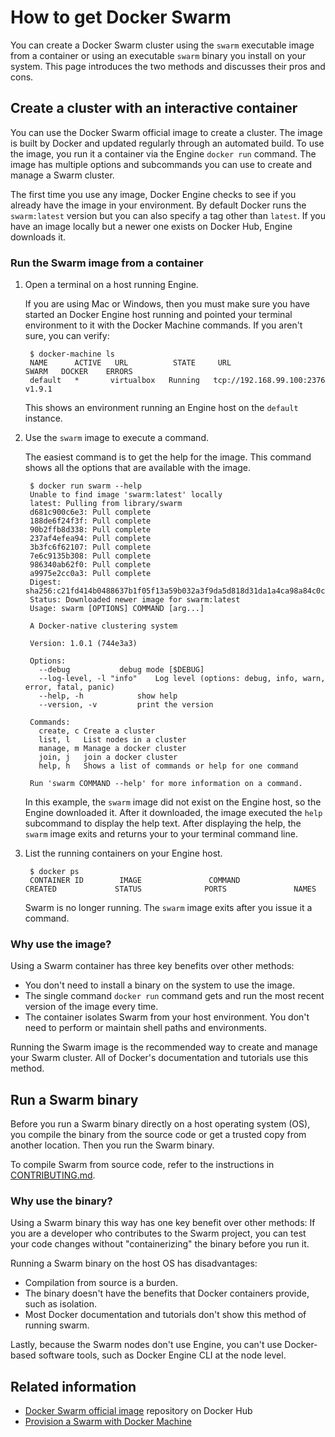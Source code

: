 <!--[metadata]>
+++
title = "How to get Swarm"
description = "Running a Swarm container on Docker Engine. Run a Swarm binary on the host OS without Docker Engine."
keywords = ["docker, Swarm, container, binary, clustering, install, installation"]
[menu.main]
identifier="how-to-get-and-run-Swarm"
parent="workw_swarm"
weight=-90
+++
<![end-metadata]-->

# How to get Docker Swarm

You can create a Docker Swarm cluster using the `swarm` executable image from a
container or using an executable `swarm` binary you install on your system. This
page introduces the two methods and discusses their pros and cons.

## Create a cluster with an interactive container

You can use the Docker Swarm official image to create a cluster. The image is
built by Docker and updated regularly through an automated build. To use the
image, you run it a container via the Engine `docker run` command. The image has
multiple options and subcommands you can use to create and manage a Swarm cluster.

The first time you use any image, Docker Engine checks to see if you already have the image in your environment. By default Docker runs the `swarm:latest` version but you can also specify a tag other than `latest`. If you have an image locally but a newer one exists on Docker Hub, Engine downloads it.

### Run the Swarm image from a container

1. Open a terminal on a host running Engine.

    If you are using Mac or Windows, then you must make sure you have started an Docker Engine host running and pointed your terminal environment to it with the Docker Machine commands. If you aren't sure, you can verify:

        $ docker-machine ls
        NAME      ACTIVE   URL          STATE     URL                         SWARM   DOCKER    ERRORS
        default   *       virtualbox   Running   tcp://192.168.99.100:2376           v1.9.1    

    This shows an environment running an Engine host on the `default` instance.

2. Use the `swarm` image to execute a command.

    The easiest command is to get the help for the image. This command shows all the options that are available with the image.

        $ docker run swarm --help
        Unable to find image 'swarm:latest' locally
        latest: Pulling from library/swarm
        d681c900c6e3: Pull complete
        188de6f24f3f: Pull complete
        90b2ffb8d338: Pull complete
        237af4efea94: Pull complete
        3b3fc6f62107: Pull complete
        7e6c9135b308: Pull complete
        986340ab62f0: Pull complete
        a9975e2cc0a3: Pull complete
        Digest: sha256:c21fd414b0488637b1f05f13a59b032a3f9da5d818d31da1a4ca98a84c0c781b
        Status: Downloaded newer image for swarm:latest
        Usage: swarm [OPTIONS] COMMAND [arg...]

        A Docker-native clustering system

        Version: 1.0.1 (744e3a3)

        Options:
          --debug			debug mode [$DEBUG]
          --log-level, -l "info"	Log level (options: debug, info, warn, error, fatal, panic)
          --help, -h			show help
          --version, -v			print the version

        Commands:
          create, c	Create a cluster
          list, l	List nodes in a cluster
          manage, m	Manage a docker cluster
          join, j	join a docker cluster
          help, h	Shows a list of commands or help for one command

        Run 'swarm COMMAND --help' for more information on a command.

    In this example, the `swarm` image did not exist on the Engine host, so the
    Engine downloaded it. After it downloaded, the image executed the `help`
    subcommand to display the help text. After displaying the help, the `swarm`
    image exits and returns your to your terminal command line.

3. List the running containers on your Engine host.

        $ docker ps
        CONTAINER ID        IMAGE               COMMAND             CREATED             STATUS              PORTS               NAMES

    Swarm is no longer running. The `swarm` image exits after you issue it a command.

### Why use the image?

Using a Swarm container has three key benefits over other methods:

* You don't need to install a binary on the system to use the image.
* The single command `docker run` command gets and run the most recent version of the image every time.
* The container isolates Swarm from your host environment. You don't need to perform or maintain shell paths and environments.

Running the Swarm image is the recommended way to create and manage your Swarm cluster. All of Docker's documentation and tutorials use this method.

## Run a Swarm binary

Before you run a Swarm binary directly on a host operating system (OS), you compile the binary from the source code or get a trusted copy from another location. Then you run the Swarm binary.

To compile Swarm from source code, refer to the instructions in
[CONTRIBUTING.md](http://github.com/docker/swarm/blob/master/CONTRIBUTING.md).


### Why use the binary?

Using a Swarm binary this way has one key benefit over other methods: If you are
a developer who contributes to the Swarm project, you can test your code changes
without "containerizing" the binary before you run it.

Running a Swarm binary on the host OS has disadvantages:

* Compilation from source is a burden.
* The binary doesn't have the benefits that
Docker containers provide, such as isolation.
* Most Docker documentation and tutorials don't show this method of running swarm.

Lastly, because the Swarm nodes don't use Engine, you can't use Docker-based
software tools, such as Docker Engine CLI at the node level.

## Related information

* [Docker Swarm official image](https://hub.docker.com/_/swarm/) repository on Docker Hub
* [Provision a Swarm with Docker Machine](provision-with-machine.md)
